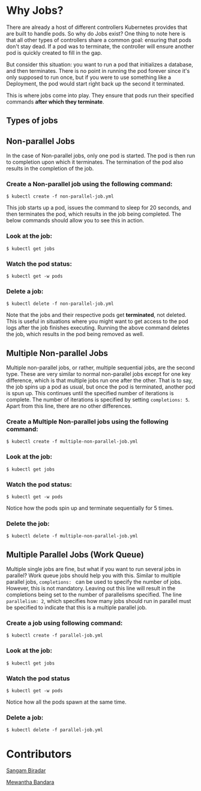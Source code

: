 # Why Jobs?
There are already a host of different controllers Kubernetes provides that are built to handle pods. So why do Jobs exist? One thing to note here is that all other types of controllers share a common goal: ensuring that pods don't stay dead. If a pod was to terminate, the controller will ensure another pod is quickly created to fill in the gap.

But consider this situation: you want to run a pod that initializes a database, and then terminates. There is no point in running the pod forever since it's only supposed to run once, but if you were to use something like a Deployment, the pod would start right back up the second it terminated.

This is where jobs come into play. They ensure that pods run their specified commands **after which they terminate**. 

## Types of jobs
## Non-parallel Jobs
In the case of Non-parallel jobs, only one pod is started. The pod is then run to completion upon which it terminates. The termination of the pod also results in the completion of the job.

### Create a Non-parallel job using the following command:

``` $ kubectl create -f non-parallel-job.yml ```

This job starts up a pod, issues the command to sleep for 20 seconds, and then terminates the pod, which results in the job being completed. The below commands should allow you to see this in action.

### Look at the job:

``` $ kubectl get jobs ```

###  Watch the pod status:

``` $ kubectl get -w pods ```

### Delete a job:

``` $ kubectl delete -f non-parallel-job.yml ```

Note that the jobs and their respective pods get **terminated**, not deleted. This is useful in situations where you might want to get access to the pod logs after the job finishes executing. Running the above command deletes the job, which results in the pod being removed as well.

## Multiple Non-parallel Jobs
Multiple non-parallel jobs, or rather, multiple sequential jobs, are the second type. These are very similar to normal non-parallel jobs except for one key difference, which is that multiple jobs run one after the other. That is to say, the job spins up a pod as usual, but once the pod is terminated, another pod is spun up. This continues until the specified number of iterations is complete. The number of iterations is specified by setting ```completions: 5```. Apart from this line, there are no other differences.

### Create a Multiple Non-parallel jobs using the following command:

``` $ kubectl create -f multiple-non-parallel-job.yml ```

### Look at the job:

``` $ kubectl get jobs ```

###  Watch the pod status:

``` $ kubectl get -w pods ```

Notice how the pods spin up and terminate sequentially for 5 times.

### Delete the job:

``` $ kubectl delete -f multiple-non-parallel-job.yml ```

## Multiple Parallel Jobs (Work Queue)

Multiple single jobs are fine, but what if you want to run several jobs in parallel? Work queue jobs should help you with this. Similar to multiple parallel jobs, ```completions: ``` can be used to specify the number of jobs. However, this is not mandatory. Leaving out this line will result in the completions being set to the number of parallelisms specified. The line ```parallelism: 2```, which specifies how many jobs should run in parallel must be specified to indicate that this is a multiple parallel job.

### Create a job using following command:

``` $ kubectl create -f parallel-job.yml ```

### Look at the job:

``` $ kubectl get jobs ```

### Watch the pod status

``` $ kubectl get -w pods ```

Notice how all the pods spawn at the same time.

### Delete a job:

``` $ kubectl delete -f parallel-job.yml ```

# Contributors

[Sangam Biradar](https://twitter.com/BiradarSangam)

[Mewantha Bandara](https://github.com/Phantom-Intruder)